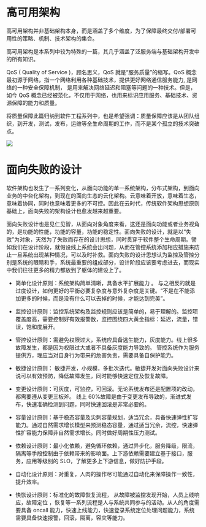 # 高可用架构

高可用架构并非基础架构本身，而是涵盖了多个维度，为了保障最终交付/部署可用性的策略、机制、技术架构的集合。

高可用架构是本系列中较为特殊的一篇，其几乎涵盖了泛服务端与基础架构开发中的所有知识。

QoS ( Quality of Service )，顾名思义，QoS 就是“服务质量”的缩写。QoS 概念最初源于网络，指一个网络利用各种基础技术，提供更好网络通信服务能力, 是网络的一种安全保障机制， 是用来解决网络延迟和阻塞等问题的一种技术。但是，如今 QoS 概念已经被范化，不仅用于网络，也用来标识应用服务、基础技术、资源保障的能力和质量。

将质量保障此篇归纳到软件工程系列中，也是希望强调：质量保障应该是从团队组织，到开发，测试，发布，运维等全生命周期的工作，而不是某个孤立的技术突破点。

![](https://i.postimg.cc/zDK3YzGQ/image.png)

# 面向失败的设计

软件架构也发生了一系列变化，从面向功能的单一系统架构，分布式架构，到面向业务的中台化架构，到现在的面向生态的云化架构。云意味着开放，意味着生态，意味着协同，同时也意味着更多的不可控。因此在云时代，传统软件架构思想原则基础上，面向失败的架构设计也愈发越来越重要。

面向失败设计也是见仁见智，从面向对象角度来看，这还是面向功能或者业务视角的，是功能的性能，功能的容量，功能的稳定性。面向失败的设计，就是以“失败”为对象，天然为了失败而存在的设计思想，同时贯穿于软件整个生命周期。譬如我们在设计阶段，就假设线上系统会出问题，从而在管控系统添加相应措施来防止一旦系统出现某种情况，可以及时补救。面向失败的设计思想认为监控及管控分别是系统的眼睛和手，系统最重要的组成部分，设计阶段应该要考虑进去，而现实中我们往往更多的精力都放到了躯体的建设上了。

- 简单化设计原则：系统架构简单清晰，具备水平扩展能力 。 与之相反的就是过度设计，如何更好的平衡必要复杂度与意外复杂度是关键。“不是在不能添加更多的时候，而是没有什么可以去掉的时候，才能达到完美”。

- 监控设计原则：监控系统架构及监控规则应该是简单的，易于理解的。监控项覆盖度高，需要控制好有效报警数，监控围绕四大黄金指标：延迟，流量，错误，饱和度展开。

- 管控设计原则：需避免权限过大，系统应具备逃生能力，灰度能力。线上很多故障发生，都是因为权限过大或者不具备灰度能力导致的。 管控系统作为服务提供方，理应当对自身行为带来的危害负责，需要具备自保护能力。

- 敏捷设计原则： 敏捷开发，小规模，多批次迭代。敏捷开发对面向失败设计来说可以有效预防，降低故障发生，同时能够快速定位及恢复故障。

- 变更设计原则：可灰度，可监控，可回滚。无论系统发布还是配置项的改动，都需要遵从变更三板斧。 线上 60%故障是由于变更发布导致的，渐进式发布，快速准确检测到问题，同时快速回滚是非常必要的。

- 容量设计原则：基于稳态容量及尖刺容量规划，适当冗余，具备快速弹性扩容能力。通过自然需求增长模型来预测稳态容量，通过适当冗余，流控，快速弹性扩容能力保障非自然需求增长。同时做好周期性压力测试。

- 依赖设计原则：最小化依赖，避免循环依赖，通过异步化，服务降级，限流，隔离等手段控制由于依赖带来的影响面。上下游依赖需要建立基于接口，服务，应用等级别的 SLO，了解更多上下游信息，做好防护手段。

- 自动化设计原则：对重复，人肉的操作尽可能通过自动化来保障操作一致性，提升效率。

- 快恢设计原则：标准化的故障恢复流程， 从故障被监控发现开始，人员上线响应，故障定位 ，恢复等一系列流程是人与系统共同参与的活动。从人的角度需要具备 oncall 能力，快速上线能力，快速登录系统定位处理问题能力，系统需要具备快速报警，回滚，隔离，容灾等能力。
